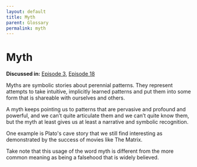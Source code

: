 ```yaml
---
layout: default
title: Myth
parent: Glossary
permalink: myth
---
```


# Myth

**Discussed in:** [Episode 3](/episodes/3), [Episode 18](/episodes/18)

Myths are symbolic stories about perennial patterns. They represent attempts to take intuitive, implicitly learned patterns and put them into some form that is shareable with ourselves and others. 

A myth keeps pointing us to patterns that are pervasive and profound and powerful, and we can’t quite articulate them and we can’t quite know them, but the myth at least gives us at least a narrative and symbolic recognition.

One example is Plato's cave story that we still find interesting as demonstrated by the success of movies like The Matrix. 

Take note that this usage of the word myth is different from the more common meaning as being a falsehood that is widely believed.